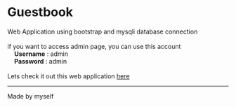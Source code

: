 <h1>Guestbook</h1>
Web Application using bootstrap and mysqli database connection
<br>
<br>
if you want to access admin page, you can use this account<br>
&nbsp;&nbsp;&nbsp;&nbsp;<strong>Username</strong> : admin<br>
&nbsp;&nbsp;&nbsp;&nbsp;<strong>Password</strong> : admin<br>
<br>
Lets check it out this web application <a href='#'>here</a> 
<br>
<hr>
Made by myself
